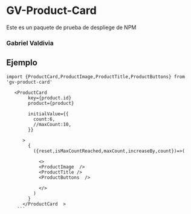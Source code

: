 # GV-Product-Card

Este es un paquete de prueba de despliege de NPM

### Gabriel Valdivia

## Ejemplo


```
import {ProductCard,ProductImage,ProductTitle,ProductButtons} from 'gv-product-card'
```

```
   <ProductCard
        key={product.id}
        product={product}
       
        initialValue={{
          count:6,
          //maxCount:10,
        }}

      >
        {
          ({reset,isMaxCountReached,maxCount,increaseBy,count})=>(

            <>
            <ProductImage  />
            <ProductTitle />
            <ProductButtons  />
            
            </>
          )
        }
      </ProductCard  >
    ```
